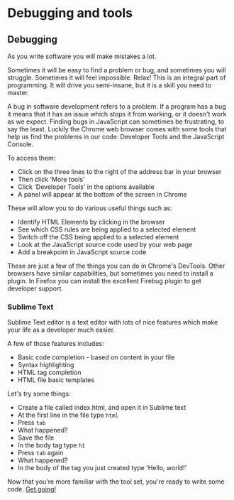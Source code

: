 # Debugging and tools


## Debugging

As you write software you will make mistakes a lot.

Sometimes it will be easy to find a problem or bug, and sometimes you will struggle. Sometimes it will feel impossible. Relax! This is an integral part of programming. It will drive you semi-insane, but it is a skill you need to master.

A bug in software development refers to a problem. If a program has a bug it means that it has an issue which stops it from working, or it doesn't work as we expect. Finding bugs in JavaScript can sometimes be frustrating, to say the least. Luckily the Chrome web browser comes with some tools that help us find the problems in our code: Developer Tools and the JavaScript Console.

To access them:

* Click on the three lines to the right of the address bar in your browser
* Then click 'More tools'
* Click 'Developer Tools' in the options available
* A panel will appear at the bottom of the screen in Chrome

These will allow you to do various useful things such as:

* Identify HTML Elements by clicking in the browser
* See which CSS rules are being applied to a selected element
* Switch off the CSS being applied to a selected element
* Look at the JavaScript source code used by your web page
* Add a breakpoint in JavaScript source code

These are just a few of the things you can do in Chrome's DevTools. Other browsers have similar capabilities, but sometimes you need to install a plugin. In Firefox you can install the excellent Firebug plugin to get developer support.

### Sublime Text

Sublime Text editor is a text editor with lots of nice features which make your life as a developer much easier.

A few of those features includes:
* Basic code completion - based on content in your file
* Syntax highlighting
* HTML tag completion
* HTML file basic templates

Let's try some things:

* Create a file called index.html, and open it in Sublime text
* At the first line in the file type `html`
* Press `tab`
* What happened?
* Save the file
* In the body tag type `h1`
* Press `tab` again
* What happened?
* In the body of the tag you just created type 'Hello, world!'

Now that you're more familiar with the tool set, you're ready to write some code.
[Get going!](lets_code.md)
